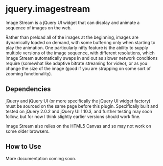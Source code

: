 jquery.imagestream
==================
Image Stream is a jQuery UI widget that can display and animate a sequence of images on the web.

Rather than preload all of the images at the beginning, images are dynamically loaded on demand, with some buffering only when starting to play the animation. One particularly nifty feature is the ability to supply multiple versions of the image sequence,
with different resolutions, which Image Stream automatically swaps in and out as slower network conditions require (somewhat like adaptive bitrate streaming for video), or as you change the size of the image (good if you are strapping on some sort of zooming functionality).

Dependencies
------------
jQuery and jQuery UI (or more specifically the jQuery UI widget factory) must be sourced on the same page before this plugin.
Specifically built and tested on jQuery 2.0.2 and jQuery UI 1.10.3, and further testing may soon follow, but for now I think slightly earlier versions should work fine.

Image Stream also relies on the HTML5 Canvas and so may not work on some older browsers.

How to Use
----------



More documentation coming soon.
